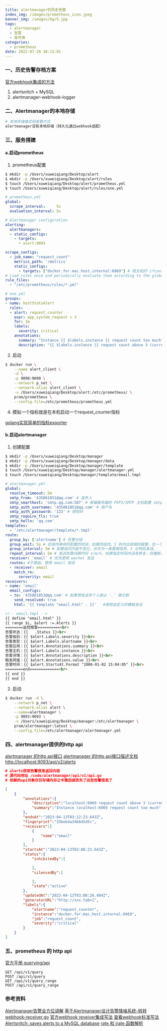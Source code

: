 ```yaml
---
title: alertmanager的历史告警
index_img: /images/prometheus_icon.jpeg
banner_img: /images/bg/5.jpg
tags:
  - alertmanager
  - 告警
  - 高可用
categories:
  - prometheus
date: 2022-07-28 10:13:01
---
```



### 一、历史告警存档方案 

[官方webhook集成的方法](https://prometheus.io/docs/operating/integrations/#alertmanager-webhook-receiver)

1. alertsnitch + MySQL
2. alertmanager-webhook-logger

### 二、Alertmanager的本地存储

``` bash
# 本地存储格式和查看方式
alertmanager没有本地存储（持久化通过webhook适配）
```

### 三、服务搭建

#### a.启动prometheus

1. prometheus配置

``` bash
$ mkdir -p /Users/xuweiqiang/Desktop/alert
$ mkdir -p /Users/xuweiqiang/Desktop/alert/rules
$ touch /Users/xuweiqiang/Desktop/alert/prometheus.yml
$ touch /Users/xuweiqiang/Desktop/alert/rules/one.yml
```

``` yml
# prometheus.yml
global:
  scrape_interval:     5s 
  evaluation_interval: 5s 

# Alertmanager configuration
alerting:
  alertmanagers:
  - static_configs:
    - targets:
      - alert:9093

scrape_configs:
  - job_name: "request_count"
    metrics_path: '/metrics'
    static_configs:
      - targets: ["docker.for.mac.host.internal:6969"] # 宿主机IP ifconfig获取 en0 的IP
# Load rules once and periodically evaluate them according to the global 'evaluation_interval'.
rule_files:
  - "/etc/prometheus/rules/*.yml"
```

``` yml
# one.yml
groups:
- name: hostStatsAlert
  rules:
  - alert: request_counter
    expr: app_system_request > 3
    for: 1m
    labels:
      severity: critical
    annotations:
      summary: "Instance {{ $labels.instance }} request count too much"
      description: "{{ $labels.instance }} request count above 3 (current value: {{ $value }})"
```

2. 启动
``` bash
$ docker run \
    --name alert_client \
    -d \
    -p 9090:9090 \
    --network p_net \
    --network-alias alert_client \
    -v /Users/xuweiqiang/Desktop/alert:/etc/prometheus/ \
    prom/prometheus \
    --config.file=/etc/prometheus/prometheus.yml
```

4. 模拟一个指标就是在本机启动一个request_counter指标

[golang实现简单的指标exporter](https://weiqiangxu.github.io/2023/04/10/prometheus/golang%E5%AE%9E%E7%8E%B0%E7%AE%80%E5%8D%95%E7%9A%84%E6%8C%87%E6%A0%87exporter/)

#### b.启动alertmanager

1. 创建配置

``` bash
$ mkdir -p /Users/xuweiqiang/Desktop/manager
$ mkdir -p /Users/xuweiqiang/Desktop/manager/data
$ mkdir -p /Users/xuweiqiang/Desktop/manager/template
$ touch /Users/xuweiqiang/Desktop/manager/alertmanager.yml
$ touch /Users/xuweiqiang/Desktop/manager/template/email.tmpl
```

``` yml
# alertmanager.yml
global:
  resolve_timeout: 5m
  smtp_from: '435861851@qq.com' # 发件人
  smtp_smarthost: 'smtp.qq.com:587' # 邮箱服务器的 POP3/SMTP 主机配置 smtp.qq.com 端口为 465 或 587
  smtp_auth_username: '435861851@qq.com' # 用户名
  smtp_auth_password: '123' # 授权码 
  smtp_require_tls: true
  smtp_hello: 'qq.com'
templates:
  - '/etc/alertmanager/template/*.tmpl'
route:
  group_by: ['alertname'] # 告警分组
  group_wait: 5s # 在组内等待所配置的时间，如果同组内，5 秒内出现相同报警，在一个组内出现。
  group_interval: 5m # 如果组内内容不变化，合并为一条警报信息，5 分钟后发送。
  repeat_interval: 5m # 发送告警间隔时间 s/m/h，如果指定时间内没有修复，则重新发送告警
  receiver: 'email' # 优先使用 wechat 发送
  routes: #子路由，使用 email 发送
  - receiver: email
    match_re:
      serverity: email
receivers:
- name: 'email'
  email_configs:
  - to: '435861851@qq.com' # 如果想发送多个人就以 ',' 做分割
    send_resolved: true
    html: '{{ template "email.html" . }}'   #使用自定义的模板发送
```

``` html
<!-- email.tmpl -->
{{ define "email.html" }}
{{ range $i, $alert :=.Alerts }}
========监控报警==========<br>
告警状态：{{   .Status }}<br>
告警级别：{{ $alert.Labels.severity }}<br>
告警类型：{{ $alert.Labels.alertname }}<br>
告警应用：{{ $alert.Annotations.summary }}<br>
告警主机：{{ $alert.Labels.instance }}<br>
告警详情：{{ $alert.Annotations.description }}<br>
触发阀值：{{ $alert.Annotations.value }}<br>
告警时间：{{ $alert.StartsAt.Format "2006-01-02 15:04:05" }}<br>
========end=============<br>
{{ end }}
{{ end }}
```

2. 启动

``` bash
$ docker run -d \
    --network p_net \
    --network-alias alert \
    --name=alertmanager \
    -p 9093:9093 \
    -v /Users/xuweiqiang/Desktop/manager:/etc/alertmanager \
    prom/alertmanager:latest \
    --config.file=/etc/alertmanager/alertmanager.yml
```

### 四、alertmanager提供的http api

[alertmanager 的http api接口](https://pshizhsysu.gitbook.io/prometheus/ff08-san-ff09-prometheus-gao-jing-chu-li/kuo-zhan-yue-du/alertmanagerde-api)
[alertmanager 的http api接口描述文档](https://github.com/prometheus/alertmanager/blob/main/api/v2/openapi.yaml)
[http://localhost:9093/api/v2/alerts](http://localhost:9093/api/v2/alerts)

``` json
# alerts获取告警信息返回内容
# 源代码地址 /code/alertmanager/api/v1/api.go
# 依赖的api对象仅仅存储内存之中重启就丢失了这些告警信息了

[
    {
        "annotations":{
            "description":"localhost:6969 request count above 3 (current value: 9)",
            "summary":"Instance localhost:6969 request count too much"
        },
        "endsAt":"2023-04-13T03:12:23.643Z",
        "fingerprint":"33beb4a34b645d5c",
        "receivers":[
            {
                "name":"email"
            }
        ],
        "startsAt":"2023-04-13T03:08:23.643Z",
        "status":{
            "inhibitedBy":[

            ],
            "silencedBy":[

            ],
            "state":"active"
        },
        "updatedAt":"2023-04-13T03:08:26.484Z",
        "generatorURL":"http://xxx.tab=1",
        "labels":{
            "alertname":"request_counter",
            "instance":"docker.for.mac.host.internal:6969",
            "job":"request_count",
            "severity":"critical"
        }
    }
]
```

### 五、prometheus 的 http api

[官方手册 querying/api](https://prometheus.io/docs/prometheus/latest/querying/api/)

```
GET /api/v1/query
POST /api/v1/query
GET /api/v1/query_range
POST /api/v1/query_range
```

### 参考资料

[Alertmanager告警全方位讲解](https://blog.csdn.net/agonie201218/article/details/126243110)
[基于Alertmanager设计告警降噪系统-转转](https://zhuanlan.zhihu.com/p/598739724)
[webhook-receiver.go](https://pshizhsysu.gitbook.io/prometheus/ff08-san-ff09-prometheus-gao-jing-chu-li/kuo-zhan-yue-du/shi-jian-ff1a-alertmanager#fu-lu)
[官方webhook reveiver集成写法](https://prometheus.io/docs/operating/integrations/#alertmanager-webhook-receiver)
[查看webhook标准写法](https://github.com/tomtom-international/alertmanager-webhook-logger)
[Alertsnitch: saves alerts to a MySQL database](https://gitlab.com/yakshaving.art/alertsnitch)
[rate 和 irate 函数解析](https://pshizhsysu.gitbook.io/prometheus/prometheus/promql/nei-zhi-han-shu/rate)
